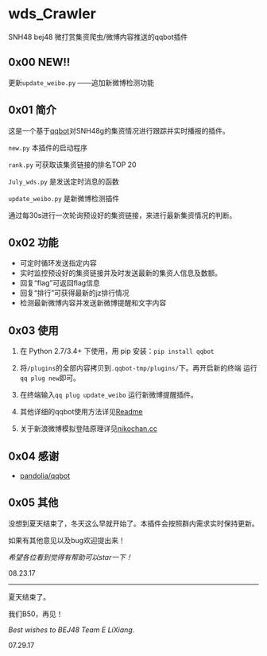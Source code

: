# wds_Crawler
SNH48 bej48 微打赏集资爬虫/微博内容推送的qqbot插件

## 0x00 NEW!!
更新``update_weibo.py`` ——追加新微博检测功能

## 0x01 简介
这是一个基于[qqbot](https://github.com/pandolia/qqbot)对SNH48g的集资情况进行跟踪并实时播报的插件。


``new.py`` 本插件的启动程序

``rank.py`` 可获取该集资链接的排名TOP 20

``July_wds.py`` 是发送定时消息的函数

``update_weibo.py`` 是新微博检测插件

通过每30s进行一次轮询预设好的集资链接，来进行最新集资情况的判断。

## 0x02 功能
* 可定时循环发送指定内容
* 实时监控预设好的集资链接并及时发送最新的集资人信息及数额。
* 回复“flag”可返回flag信息
* 回复“排行”可获得最新的jz排行情况
* 检测最新微博内容并发送新微博提醒和文字内容

## 0x03 使用
1. 在 Python 2.7/3.4+ 下使用，用 pip 安装：``pip install qqbot``

2. 将``/plugins``的全部内容拷贝到``.qqbot-tmp/plugins/``下。再开启新的终端 运行``qq plug new``即可。

3. 在终端输入``qq plug update_weibo`` 运行新微博提醒插件。
3. 其他详细的qqbot使用方法详见[Readme](https://github.com/pandolia/qqbot)

4. 关于新浪微博模拟登陆原理详见[nikochan.cc](http://www.nikochan.cc/2017/08/03/Crawlerweibonotloggin/)

## 0x04 感谢
* [pandolia/qqbot]()

## 0x05 其他
没想到夏天结束了，冬天这么早就开始了。本插件会按照群内需求实时保持更新。

如果有其他意见以及bug欢迎提出来！

*希望各位看到觉得有帮助可以star一下！*

08.23.17

---------
夏天结束了。

我们B50，再见！


*Best wishes to BEJ48 Team E LiXiang.* 

07.29.17
